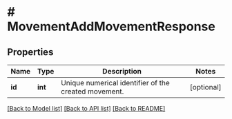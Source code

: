 # # MovementAddMovementResponse

## Properties

Name | Type | Description | Notes
------------ | ------------- | ------------- | -------------
**id** | **int** | Unique numerical identifier of the created movement. | [optional]

[[Back to Model list]](../../README.md#models) [[Back to API list]](../../README.md#endpoints) [[Back to README]](../../README.md)

